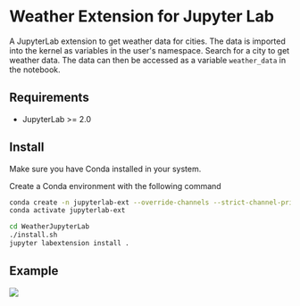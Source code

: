 # Weather Extension for Jupyter Lab

A JupyterLab extension to get weather data for cities. The data is imported into the kernel as variables in the user's namespace.
Search for a city to get weather data. The data can then be accessed as a variable `weather_data` in the notebook.

## Requirements

* JupyterLab >= 2.0

## Install

Make sure you have Conda installed in your system.

Create a Conda environment with the following command

```bash
conda create -n jupyterlab-ext --override-channels --strict-channel-priority -c conda-forge -c jupyterlab cookiecutter nodejs
conda activate jupyterlab-ext
```

```bash
cd WeatherJupyterLab
./install.sh
jupyter labextension install .
```

## Example

![](https://github.com/aribalam/SWANTasks/blob/assets/ext2_high2.gif)
